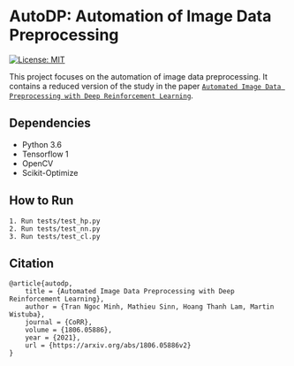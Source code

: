 # AutoDP: Automation of Image Data Preprocessing

[![License: MIT](https://img.shields.io/badge/License-MIT-yellow.svg)](https://opensource.org/licenses/MIT)

This project focuses on the automation of image data preprocessing. It contains a reduced version of the study in the paper [``Automated Image Data Preprocessing with Deep Reinforcement Learning``](https://arxiv.org/abs/1806.05886v2).

## Dependencies
- Python 3.6
- Tensorflow 1
- OpenCV
- Scikit-Optimize

## How to Run
```buildoutcfg
1. Run tests/test_hp.py
2. Run tests/test_nn.py
3. Run tests/test_cl.py
```

## Citation
```buildoutcfg
@article{autodp,
    title = {Automated Image Data Preprocessing with Deep Reinforcement Learning},
    author = {Tran Ngoc Minh, Mathieu Sinn, Hoang Thanh Lam, Martin Wistuba},
    journal = {CoRR},
    volume = {1806.05886},
    year = {2021},
    url = {https://arxiv.org/abs/1806.05886v2}
}
```
